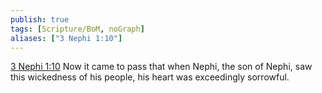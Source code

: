 ```yaml
---
publish: true
tags: [Scripture/BoM, noGraph]
aliases: ["3 Nephi 1:10"]
---
```

[3 Nephi 1:10](https://churchofjesuschrist.org/study/scriptures/bofm/3-ne/1?lang=eng&id=p10#p10) Now it came to pass that when Nephi, the son of Nephi, saw this wickedness of his people, his heart was exceedingly sorrowful.
